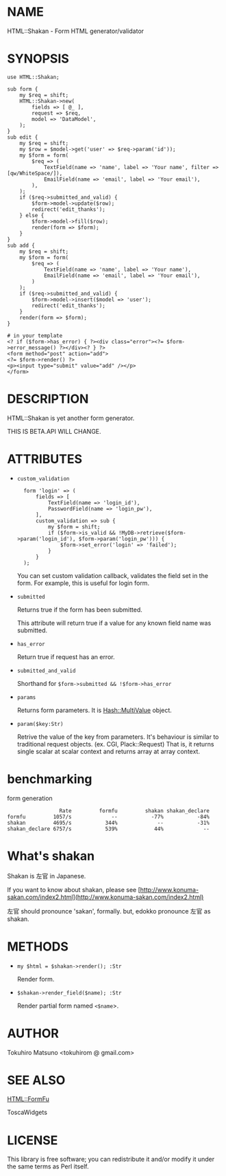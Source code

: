# NAME

HTML::Shakan - Form HTML generator/validator

# SYNOPSIS

    use HTML::Shakan;

    sub form {
        my $req = shift;
        HTML::Shakan->new(
            fields => [ @_ ],
            request => $req,
            model => 'DataModel',
        );
    }
    sub edit {
        my $req = shift;
        my $row = $model->get('user' => $req->param('id'));
        my $form = form(
            $req => (
                TextField(name => 'name', label => 'Your name', filter => [qw/WhiteSpace/]),
                EmailField(name => 'email', label => 'Your email'),
            ),
        );
        if ($req->submitted_and_valid) {
            $form->model->update($row);
            redirect('edit_thanks');
        } else {
            $form->model->fill($row);
            render(form => $form);
        }
    }
    sub add {
        my $req = shift;
        my $form = form(
            $req => (
                TextField(name => 'name', label => 'Your name'),
                EmailField(name => 'email', label => 'Your email'),
            )
        );
        if ($req->submitted_and_valid) {
            $form->model->insert($model => 'user');
            redirect('edit_thanks');
        }
        render(form => $form);
    }

    # in your template
    <? if ($form->has_error) { ?><div class="error"><?= $form->error_message() ?></div><? } ?>
    <form method="post" action="add">
    <?= $form->render() ?>
    <p><input type="submit" value="add" /></p>
    </form>

# DESCRIPTION

HTML::Shakan is yet another form generator.

THIS IS BETA.API WILL CHANGE.

# ATTRIBUTES

- `custom_validation`

        form 'login' => (
            fields => [
                TextField(name => 'login_id'),
                PasswordField(name => 'login_pw'),
            ],
            custom_validation => sub {
                my $form = shift;
                if ($form->is_valid && !MyDB->retrieve($form->param('login_id'), $form->param('login_pw'))) {
                    $form->set_error('login' => 'failed');
                }
            }
        );

    You can set custom validation callback, validates the field set in the form. For example, this is useful for login form.

- `submitted`

    Returns true if the form has been submitted.

    This attribute will return true if a value for any known field name was submitted.

- `has_error`

    Return true if request has an error.

- `submitted_and_valid`

    Shorthand for `$form->submitted && !$form->has_error`

- `params`

    Returns form parameters. It is [Hash::MultiValue](http://search.cpan.org/perldoc?Hash::MultiValue) object.

- `param($key:Str)`

    Retrive the value of the key from parameters. It's behaviour is similar to traditional request objects. (ex. CGI, Plack::Request)
    That is, it returns single scalar at scalar context and returns array at array context.

# benchmarking

form generation

                     Rate         formfu         shakan shakan_declare
    formfu         1057/s             --           -77%           -84%
    shakan         4695/s           344%             --           -31%
    shakan_declare 6757/s           539%            44%             --

# What's shakan

Shakan is 左官 in Japanese.

If you want to know about shakan, please see [http://www.konuma-sakan.com/index2.html](http://www.konuma-sakan.com/index2.html)

左官 should pronounce 'sakan', formally. but, edokko pronounce 左官 as shakan.

# METHODS

- `my $html = $shakan->render(); :Str`

    Render form.

- `$shakan->render_field($name); :Str`

    Render partial form named `<$name`\>.

# AUTHOR

Tokuhiro Matsuno <tokuhirom  @ gmail.com>

# SEE ALSO

[HTML::FormFu](http://search.cpan.org/perldoc?HTML::FormFu)

ToscaWidgets

# LICENSE

This library is free software; you can redistribute it and/or modify
it under the same terms as Perl itself.
